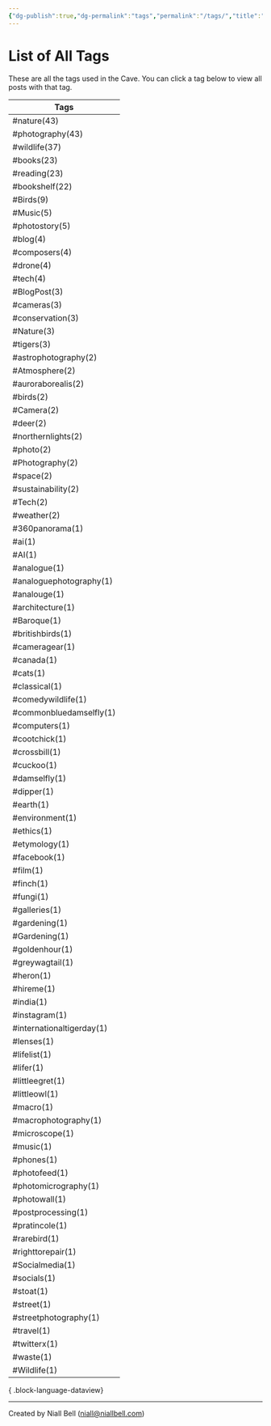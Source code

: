 ```yaml
---
{"dg-publish":true,"dg-permalink":"tags","permalink":"/tags/","title":"List of All Tags","hide":true,"noteIcon":null,"created":"2024-04-16T00:05:40.920+01:00","updated":"2024-05-05T11:08:34.273+01:00"}
---
```


# List of All Tags

These are all the tags used in the Cave. You can click a tag below to view all posts with that tag.

| Tags                      |
| ------------------------- |
| #nature(43)               |
| #photography(43)          |
| #wildlife(37)             |
| #books(23)                |
| #reading(23)              |
| #bookshelf(22)            |
| #Birds(9)                 |
| #Music(5)                 |
| #photostory(5)            |
| #blog(4)                  |
| #composers(4)             |
| #drone(4)                 |
| #tech(4)                  |
| #BlogPost(3)              |
| #cameras(3)               |
| #conservation(3)          |
| #Nature(3)                |
| #tigers(3)                |
| #astrophotography(2)      |
| #Atmosphere(2)            |
| #auroraborealis(2)        |
| #birds(2)                 |
| #Camera(2)                |
| #deer(2)                  |
| #northernlights(2)        |
| #photo(2)                 |
| #Photography(2)           |
| #space(2)                 |
| #sustainability(2)        |
| #Tech(2)                  |
| #weather(2)               |
| #360panorama(1)           |
| #ai(1)                    |
| #AI(1)                    |
| #analogue(1)              |
| #analoguephotography(1)   |
| #analouge(1)              |
| #architecture(1)          |
| #Baroque(1)               |
| #britishbirds(1)          |
| #cameragear(1)            |
| #canada(1)                |
| #cats(1)                  |
| #classical(1)             |
| #comedywildlife(1)        |
| #commonbluedamselfly(1)   |
| #computers(1)             |
| #cootchick(1)             |
| #crossbill(1)             |
| #cuckoo(1)                |
| #damselfly(1)             |
| #dipper(1)                |
| #earth(1)                 |
| #environment(1)           |
| #ethics(1)                |
| #etymology(1)             |
| #facebook(1)              |
| #film(1)                  |
| #finch(1)                 |
| #fungi(1)                 |
| #galleries(1)             |
| #gardening(1)             |
| #Gardening(1)             |
| #goldenhour(1)            |
| #greywagtail(1)           |
| #heron(1)                 |
| #hireme(1)                |
| #india(1)                 |
| #instagram(1)             |
| #internationaltigerday(1) |
| #lenses(1)                |
| #lifelist(1)              |
| #lifer(1)                 |
| #littleegret(1)           |
| #littleowl(1)             |
| #macro(1)                 |
| #macrophotography(1)      |
| #microscope(1)            |
| #music(1)                 |
| #phones(1)                |
| #photofeed(1)             |
| #photomicrography(1)      |
| #photowall(1)             |
| #postprocessing(1)        |
| #pratincole(1)            |
| #rarebird(1)              |
| #righttorepair(1)         |
| #Socialmedia(1)           |
| #socials(1)               |
| #stoat(1)                 |
| #street(1)                |
| #streetphotography(1)     |
| #travel(1)                |
| #twitterx(1)              |
| #waste(1)                 |
| #Wildlife(1)              |

{ .block-language-dataview}

---
Created by Niall Bell (niall@niallbell.com)